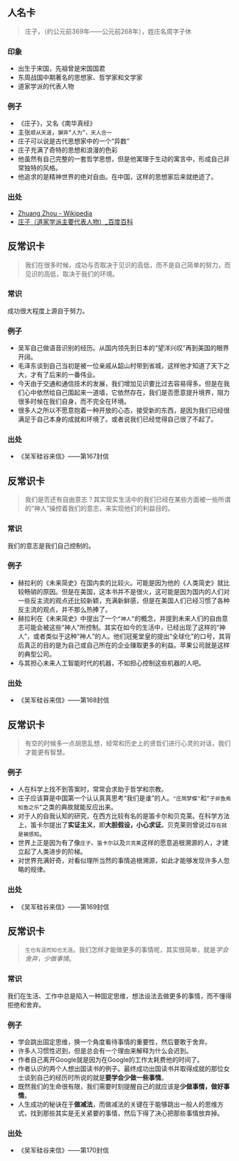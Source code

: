 
## 人名卡
> 庄子，（约公元前369年——公元前268年），姓庄名周字子休

### 印象
- 出生于宋国，先祖曾是宋国国君
- 东周战国中期著名的思想家、哲学家和文学家
- 道家学派的代表人物

### 例子
- 《庄子》，又名《南华真经》
- 主张`顺从天道`，`摒弃“人为”，天人合一`
- 庄子可以说是古代思想家中的一个“异数”
- 庄子充满了奇特的思想和浪漫的色彩
- 他虽然有自己完整的一套哲学思想，但是他寓理于生动的寓言中，形成自己非常独特的风格。
- 他追求的是精神世界的绝对自由。在中国，这样的思想家后来就绝迹了。

### 出处
- [Zhuang Zhou - Wikipedia][1]
- [庄子（道家学派主要代表人物）_百度百科][2]

## 反常识卡
> 我们在很多时候，成功与否取决于见识的高低，而不是自己简单的努力，而见识的高低，取决于我们的环境。

### 常识
成功很大程度上源自于努力。

### 例子
- 吴军自己做语音识别的经历。从国内领先到日本的“望洋兴叹”再到美国的眼界开阔。
- 毛泽东谈到自己当初是被一位亲戚从韶山村带到省城，这样他才知道了天下之大，才有了后来的一番伟业。
- 今天由于交通和通信技术的发展，我们增加见识要比过去容易得多。但是在我们心中依然给自己围起来一道墙，它依然存在，我们是否愿意提升境界，阻力很多时候在我们自身，而不完全在环境。
- 很多人之所以不愿意抱着一种开放的心态，接受新的东西，是因为我们已经很满足于自己本身的成就和环境了。或者说我们已经觉得自己很了不起了。
### 出处
- 《吴军硅谷来信》——第167封信

## 反常识卡
> 我们是否还有自由意志？其实现实生活中的我们已经在某些方面被一些所谓的“神人”操控着我们的意志，来实现他们的利益目的。

### 常识
我们的意志是我们自己控制的。

### 例子
- 赫拉利的《未来简史》在国内卖的比较火。可能是因为他的《人类简史》就比较畅销的原因。但是在美国，这本书并不是很火，这可能是因为国内的人们对一些反主流的观点还比较新颖，充满新鲜感，但是在美国人们已经习惯了各种反主流的观点，并不那么热捧了。
- 赫拉利在《未来简史》中提出了一个`“神人”`的概念，并提到未来人们的自由意志可能会被这些“神人”所控制。其实在如今的生活中，已经出现了这样的“神人”，或者类似于这种“神人”的人。他们冠冕堂皇的提出“全球化”的口号，其背后真正的目的是为自己或自己所在的企业赚取更多的利益。苹果公司就是这样的典型公司。
- 与其担心未来人工智能时代的机器，不如担心控制这些机器的人吧。

### 出处
-  《吴军硅谷来信》——第168封信

## 反常识卡
> 有空的时候多一点胡思乱想，经常和历史上的贤哲们进行心灵的对话，我们才能更有智慧。

### 例子
- 人在科学上找不到答案时，常常会求助于哲学和宗教。
- 庄子应该算是中国第一个认认真真思考“我们是谁”的人。`"庄周梦蝶"`和`“子非鱼焉知鱼之乐”`之类的典故就能反应出来。
- 对于人的自我认知的研究，在西方比较有名的是笛卡尔和贝克莱。在科学方法上，笛卡尔提出了**实证主义**，即**大胆假设，小心求证**。贝克莱则曾说过`存在就是被感知`。
- 世界上正是因为有了像`庄子`、`笛卡尔`以及`贝克莱`这样的愿意追根溯源的人，才建立起了人类进步的阶梯。
- 对世界充满好奇，对看似理所当然的事情追根溯源，如此才能够发现许多人忽略的规律。
### 出处
- 《吴军硅谷来信》——第169封信


## 反常识卡
> `生也有涯而知也无涯`。我们怎样才能做更多的事情呢，其实很简单，就是*学会舍弃，少做事情*。

### 常识
我们在生活、工作中总是陷入一种固定思维，想法设法去做更多的事情，而不懂得拒绝和舍弃。

### 例子
- 学会跳出固定思维，换一个角度看待事情的重要性，然后要敢于舍弃。
- 许多人习惯性迟到，但是总会有一个理由来解释为什么会迟到。
- 作者自己离开Google就是因为在Google的工作太耗费他的时间了。
- 作者认识的两个人想出国读书的例子。最终成功出国读书并取得成就的那位女士谈到自己的经历时所说的就是**要学会少做一些事情**。
- 既然我们的生命很有限，我们需要时刻提醒自己的就应该是**少做事情，做好事情**。
- 人生成功的秘诀在于**做减法**，而做减法的关键在于能够跳出一般人的思维方式，找到那些其实是无关紧要的事情，然后下得了决心把那些事情放弃掉。

### 出处
- 《吴军硅谷来信》——第170封信

[1]:	https://en.wikipedia.org/wiki/Zhuang_Zhou
[2]:	http://baike.baidu.com/link?url=X3Sx9ZYTagy0MwlgPQ0Xv1vV_jnkSDw5ihv--4kE1ET9ZWW-OCowxF8MP2kOePdB4yx08TQmAnLkM3WL8gU4XNffivtKhsBesB_UXQDb6iS